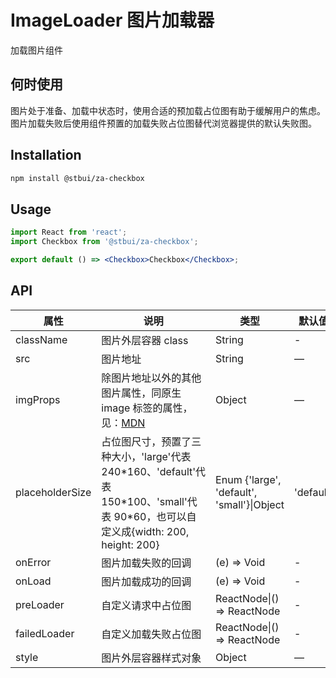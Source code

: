 # ImageLoader 图片加载器

加载图片组件

## 何时使用

图片处于准备、加载中状态时，使用合适的预加载占位图有助于缓解用户的焦虑。图片加载失败后使用组件预置的加载失败占位图替代浏览器提供的默认失败图。

## Installation

```sh
npm install @stbui/za-checkbox
```

## Usage

```jsx
import React from 'react';
import Checkbox from '@stbui/za-checkbox';

export default () => <Checkbox>Checkbox</Checkbox>;
```

## API

| 属性            | 说明                                                                                                                                  | 类型                                       | 默认值    |
| --------------- | ------------------------------------------------------------------------------------------------------------------------------------- | ------------------------------------------ | --------- |
| className       | 图片外层容器 class                                                                                                                    | String                                     | -         |
| src             | 图片地址                                                                                                                              | String                                     | —         |
| imgProps        | 除图片地址以外的其他图片属性，同原生 image 标签的属性，见：[MDN](https://developer.mozilla.org/en-US/docs/Web/HTML/Element/img)       | Object                                     | —         |
| placeholderSize | 占位图尺寸，预置了三种大小，'large'代表 240\*160、'default'代表 150\*100、'small'代表 90\*60，也可以自定义成{width: 200, height: 200} | Enum {'large', 'default', 'small'}\|Object | 'default' |
| onError         | 图片加载失败的回调                                                                                                                    | (e) => Void                                | -         |
| onLoad          | 图片加载成功的回调                                                                                                                    | (e) => Void                                | -         |
| preLoader       | 自定义请求中占位图                                                                                                                    | ReactNode\|() => ReactNode                 | -         |
| failedLoader    | 自定义加载失败占位图                                                                                                                  | ReactNode\|() => ReactNode                 | -         |
| style           | 图片外层容器样式对象                                                                                                                  | Object                                     | —         |
